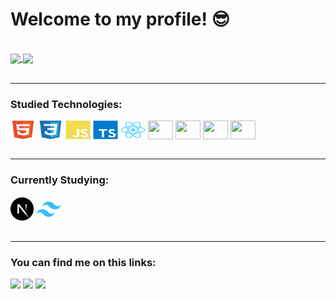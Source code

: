# Welcome to my profile! 😎
<br>

<div>
  <a href="https://github.com/RicarGit">
    <img height="165em" align="center" src="https://github-readme-stats.vercel.app/api?username=RicarGit&show_icons=true&theme=midnight-purple&hide_border=true" />
    <img height="165em" align="center" src="https://github-readme-stats.vercel.app/api/top-langs/?username=RicarGit&layout=compact&theme=midnight-purple&hide_border=true" />
  </a>
</div>
<br>
<hr>

### Studied Technologies:
<div>
  <img align="center" height="30" width="40" src="https://raw.githubusercontent.com/devicons/devicon/master/icons/html5/html5-original.svg">
  <img align="center" height="30" width="40" src="https://raw.githubusercontent.com/devicons/devicon/master/icons/css3/css3-original.svg">
  <img align="center" height="30" width="40" src="https://raw.githubusercontent.com/devicons/devicon/master/icons/javascript/javascript-plain.svg">
  <img align="center" height="30" width="40" src="https://raw.githubusercontent.com/devicons/devicon/master/icons/typescript/typescript-original.svg">
  <img align="center" height="30" width="40" src="https://raw.githubusercontent.com/devicons/devicon/master/icons/react/react-original.svg">
  <img align="center" height="30" width="40" src="https://react-hook-form.com/images/logo/react-hook-form-logo-only.svg">
  <img align="center" height="30" width="40" src="https://docs.pmnd.rs/zustand.ico">
  <img align="center" height="30" width="40" src="https://zod.dev/logo.svg">
  <img align="center" height="30" width="40" src="https://styled-components.com/atom.png">
</div>
</div>
<br>
<hr>

### Currently Studying:
<div>
  <img align="center" height="37" width="37" src="https://raw.githubusercontent.com/devicons/devicon/master/icons/nextjs/nextjs-original.svg">
  <img align="center" height="40" width="40" src="https://raw.githubusercontent.com/devicons/devicon/master/icons/tailwindcss/tailwindcss-original.svg">
</div>
<br>
<hr>

### You can find me on this links:
<div>
  <a href="https://discord.gg/NbZz8cJqk7" target="_blank"><img src="https://img.shields.io/badge/Discord-7289DA?style=for-the-badge&logo=discord&logoColor=white" target="_blank"></a> 
  <a href = "mailto:ricardoagava@gmail.com"><img src="https://img.shields.io/badge/-Gmail-%23333?style=for-the-badge&logo=gmail&logoColor=white" target="_blank"></a>
  <a href="https://www.linkedin.com/in/ricardo-gava-90632a212" target="_blank"><img src="https://img.shields.io/badge/-LinkedIn-%230077B5?style=for-the-badge&logo=linkedin&logoColor=white" target="_blank"></a>
</div>

